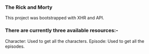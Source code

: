 ### The Rick and Morty 

This project was bootstrapped with XHR and API.

### There are currently three available resources:-
Character: Used to get all the characters.
Episode: Used to get all the episodes.

